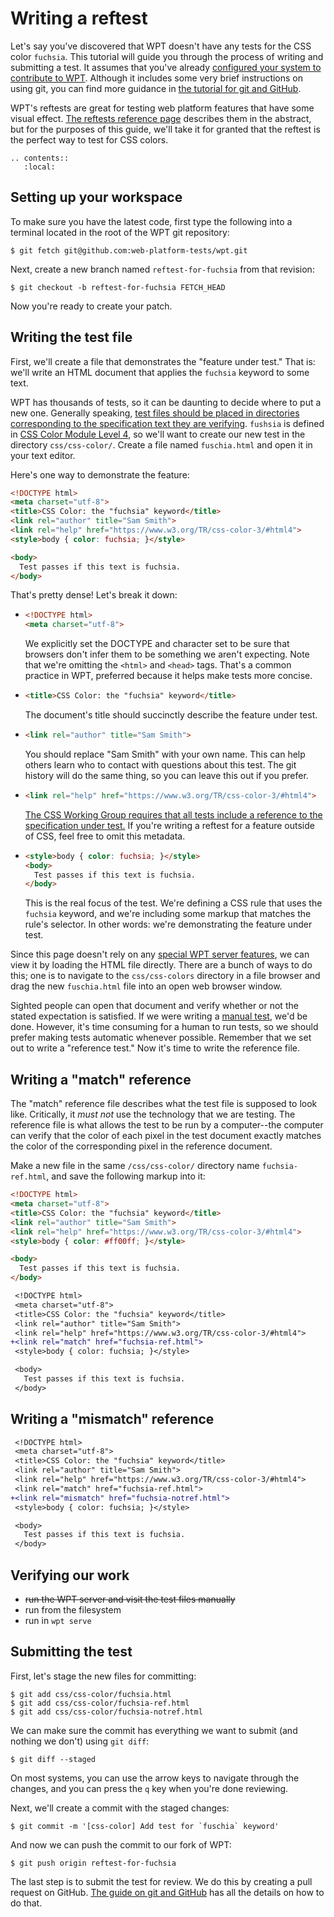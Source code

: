 # Writing a reftest

Let's say you've discovered that WPT doesn't have any tests for the CSS color
`fuchsia`. This tutorial will guide you through the process of writing and
submitting a test. It assumes that you've already [configured your system to
contribute to WPT](../running-tests/from-local-system). Although it includes
some very brief instructions on using git, you can find more guidance in [the
tutorial for git and GitHub](../appendix/github-intro).

WPT's reftests are great for testing web platform features that have some
visual effect. [The reftests reference page](reftests) describes them in the
abstract, but for the purposes of this guide, we'll take it for granted that
the reftest is the perfect way to test for CSS colors.

```eval_rst
.. contents::
   :local:
```

## Setting up your workspace

To make sure you have the latest code, first type the following into a terminal
located in the root of the WPT git repository:

    $ git fetch git@github.com:web-platform-tests/wpt.git

Next, create a new branch named `reftest-for-fuchsia` from that revision:

    $ git checkout -b reftest-for-fuchsia FETCH_HEAD

Now you're ready to create your patch.

## Writing the test file

First, we'll create a file that demonstrates the "feature under test." That is:
we'll write an HTML document that applies the `fuchsia` keyword to some text.

WPT has thousands of tests, so it can be daunting to decide where to put a new
one. Generally speaking, [test files should be placed in directories
corresponding to the specification text they are verifying](../introduction).
`fushsia` is defined in [CSS Color Module Level
4](https://drafts.csswg.org/css-color/), so we'll want to create our new test
in the directory `css/css-color/`. Create a file named `fuschia.html` and open
it in your text editor.

Here's one way to demonstrate the feature:

```html
<!DOCTYPE html>
<meta charset="utf-8">
<title>CSS Color: the "fuchsia" keyword</title>
<link rel="author" title="Sam Smith">
<link rel="help" href="https://www.w3.org/TR/css-color-3/#html4">
<style>body { color: fuchsia; }</style>

<body>
  Test passes if this text is fuchsia.
</body>
```

That's pretty dense! Let's break it down:

- ```html
  <!DOCTYPE html>
  <meta charset="utf-8">
  ```

  We explicitly set the DOCTYPE and character set to be sure that browsers
  don't infer them to be something we aren't expecting. Note that we're
  omitting the `<html>` and `<head>` tags. That's a common practice in WPT,
  preferred because it helps make tests more concise.

- ```html
  <title>CSS Color: the "fuchsia" keyword</title>
  ```
  The document's title should succinctly describe the feature under test.

- ```html
  <link rel="author" title="Sam Smith">
  ```

  You should replace "Sam Smith" with your own name. This can help others learn
  who to contact with questions about this test. The git history will do the
  same thing, so you can leave this out if you prefer.

- ```html
  <link rel="help" href="https://www.w3.org/TR/css-color-3/#html4">
  ```

  [The CSS Working Group requires that all tests include a reference to the
  specification under test.](css-metadata) If you're writing a reftest for a
  feature outside of CSS, feel free to omit this metadata.

- ```html
  <style>body { color: fuchsia; }</style>
  <body>
    Test passes if this text is fuchsia.
  </body>
  ```

  This is the real focus of the test. We're defining a CSS rule that uses the
  `fuchsia` keyword, and we're including some markup that matches the rule's
  selector. In other words: we're demonstrating the feature under test.

Since this page doesn't rely on any [special WPT server
features](server-features), we can view it by loading the HTML file directly.
There are a bunch of ways to do this; one is to navigate to the
`css/css-colors` directory in a file browser and drag the new `fuschia.html`
file into an open web browser window.

Sighted people can open that document and verify whether or not the stated
expectation is satisfied. If we were writing a [manual test](manual), we'd be
done. However, it's time consuming for a human to run tests, so we should
prefer making tests automatic whenever possible. Remember that we set out to
write a "reference test." Now it's time to write the reference file.

## Writing a "match" reference

The "match" reference file describes what the test file is supposed to look
like. Critically, it *must not* use the technology that we are testing. The
reference file is what allows the test to be run by a computer--the computer
can verify that the color of each pixel in the test document exactly matches
the color of the corresponding pixel in the reference document.

Make a new file in the same `/css/css-color/` directory name
`fuchsia-ref.html`, and save the following markup into it:

```html
<!DOCTYPE html>
<meta charset="utf-8">
<title>CSS Color: the "fuchsia" keyword</title>
<link rel="author" title="Sam Smith">
<link rel="help" href="https://www.w3.org/TR/css-color-3/#html4">
<style>body { color: #ff00ff; }</style>

<body>
  Test passes if this text is fuchsia.
</body>
```



```diff
 <!DOCTYPE html>
 <meta charset="utf-8">
 <title>CSS Color: the "fuchsia" keyword</title>
 <link rel="author" title="Sam Smith">
 <link rel="help" href="https://www.w3.org/TR/css-color-3/#html4">
+<link rel="match" href="fuchsia-ref.html">
 <style>body { color: fuchsia; }</style>

 <body>
   Test passes if this text is fuchsia.
 </body>
```

## Writing a "mismatch" reference

```diff
 <!DOCTYPE html>
 <meta charset="utf-8">
 <title>CSS Color: the "fuchsia" keyword</title>
 <link rel="author" title="Sam Smith">
 <link rel="help" href="https://www.w3.org/TR/css-color-3/#html4">
 <link rel="match" href="fuchsia-ref.html">
+<link rel="mismatch" href="fuchsia-notref.html">
 <style>body { color: fuchsia; }</style>

 <body>
   Test passes if this text is fuchsia.
 </body>
```

## Verifying our work

- ~~run the WPT server and visit the test files manually~~
- run from the filesystem
- run in `wpt serve`

## Submitting the test

First, let's stage the new files for committing:

    $ git add css/css-color/fuchsia.html
    $ git add css/css-color/fuchsia-ref.html
    $ git add css/css-color/fuchsia-notref.html

We can make sure the commit has everything we want to submit (and nothing we
don't) using `git diff`:

    $ git diff --staged

On most systems, you can use the arrow keys to navigate through the changes,
and you can press the `q` key when you're done reviewing.

Next, we'll create a commit with the staged changes:

    $ git commit -m '[css-color] Add test for `fuschia` keyword'

And now we can push the commit to our fork of WPT:

    $ git push origin reftest-for-fuchsia

The last step is to submit the test for review. We do this by creating a pull
request on GitHub. [The guide on git and GitHub](../appendix/github-intro) has
all the details on how to do that.
